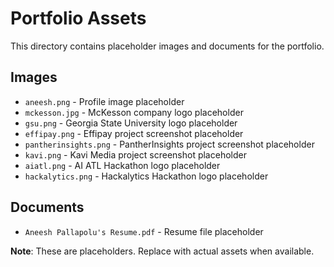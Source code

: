 # Portfolio Assets

This directory contains placeholder images and documents for the portfolio.

## Images

- `aneesh.png` - Profile image placeholder
- `mckesson.jpg` - McKesson company logo placeholder
- `gsu.png` - Georgia State University logo placeholder
- `effipay.png` - Effipay project screenshot placeholder
- `pantherinsights.png` - PantherInsights project screenshot placeholder
- `kavi.png` - Kavi Media project screenshot placeholder
- `aiatl.png` - AI ATL Hackathon logo placeholder
- `hackalytics.png` - Hackalytics Hackathon logo placeholder

## Documents

- `Aneesh Pallapolu's Resume.pdf` - Resume file placeholder

**Note**: These are placeholders. Replace with actual assets when available.
